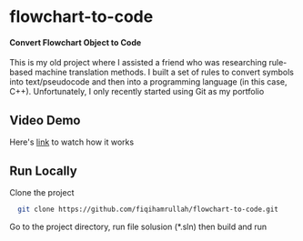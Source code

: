# flowchart-to-code
#### Convert Flowchart Object to Code 

 This is my old project where I assisted a friend who was researching rule-based machine translation methods. I built a set of rules to convert symbols into text/pseudocode and then into a programming language (in this case, C++). Unfortunately, I only recently started using Git as my portfolio



 ## **Video Demo**

 Here's  [link](https://drive.google.com/file/d/15T9DayrE0_sYCycbcwQ_SNAb3UchKsOz/view?usp=drive_link)  to watch how it works


## Run Locally

Clone the project

```bash
  git clone https://github.com/fiqihamrullah/flowchart-to-code.git
```

Go to the project directory, run file solusion (*.sln) then build and run 
